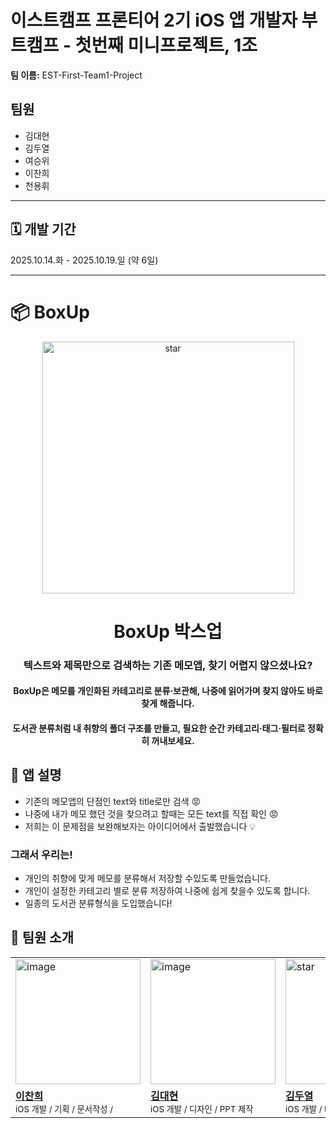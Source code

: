 
# 이스트캠프 프론티어 2기 iOS 앱 개발자 부트캠프 - 첫번째 미니프로젝트, 1조
**팀 이름:** EST-First-Team1-Project
## 팀원
  - 김대현
  - 김두열
  - 여승위
  - 이찬희
  - 천용휘
***
## 🗓️ 개발 기간
2025.10.14.화 - 2025.10.19.일 (약 6일)
***

# 📦 BoxUp
<p align="center">
  <img width="403" height="403" alt="star" src="https://github.com/user-attachments/assets/01524aa7-21f3-4a21-8762-6586392d95e4" />
</p>
<div align="center">
  <h1>BoxUp 박스업</h1>
  <h3>텍스트와 제목만으로 검색하는 기존 메모앱, 찾기 어렵지 않으셨나요?</h3>
  <h4>BoxUp은 메모를 개인화된 카테고리로 분류·보관해, 나중에 읽어가며 찾지 않아도 바로 찾게 해줍니다.</h4>
  <h4>도서관 분류처럼 내 취향의 폴더 구조를 만들고, 필요한 순간 카테고리·태그·필터로 정확히 꺼내보세요.</h4>
</div>

## 📑 앱 설명

* 기존의 메모앱의 단점인 text와 title로만 검색 😡
* 나중에 내가 메모 했던 것을 찾으려고 할때는 모든 text를 직접 확인 😡
* 저희는 이 문제점을 보완해보자는 아이디어에서 출발했습니다 💡

### 그래서 우리는!

- 개인의 취향에 맞게 메모를 분류해서 저장할 수있도록 만들었습니다.
- 개인이 설정한 카테고리 별로 분류 저장하여 나중에 쉽게 찾을수 있도록 합니다.
- 일종의 도서관 분류형식을 도입했습니다!



## 👯 팀원 소개

| | | | | |
|---|---|---|---|---|
| <img width="200" height="200" alt="image" src="https://github.com/user-attachments/assets/6863b073-e682-4cbb-8106-5b6a647ed288" alt="이찬희" /> | <img width="200" height="200" alt="image" src="https://github.com/user-attachments/assets/ea5c7812-dbab-44b2-8532-5a0dea6ff7a9" alt="김대현" /> | <img width="200" height="200" alt="star" src="https://github.com/user-attachments/assets/3b70fece-9602-4ef0-976b-864cd9bc5f18" alt="김두열" /> | <img width="200" height="200" alt="star" src="https://github.com/user-attachments/assets/471dd7ec-6aba-42f3-bed5-b88408e0f913" alt="여승위" /> | <img width="200" height="200" alt="image" src="https://github.com/user-attachments/assets/e2bfd524-b4ed-4ecf-9656-7e133cad6f6f" alt="천용위" /> |
| **[이찬희](https://github.com/KyleLee02)**<br><sub>iOS 개발 / 기획 / 문서작성 / </sub> | **[김대현](https://github.com/Lala-roid)**<br><sub>iOS 개발 / 디자인 / PPT 제작</sub> | **[김두열]()**<br><sub>iOS 개발 / 데이터 모델링 / 발표</sub> | **[여승위]()**<br><sub>iOS 개발 / 문서 작성</sub> | **[천용위](https://github.com/CheonYH)**<br><sub>iOS 개발 / 문서 작성</sub> |



  

  


